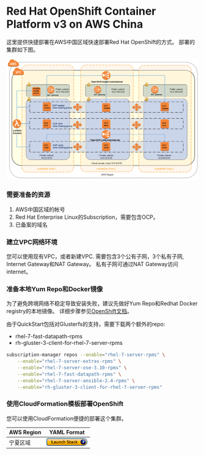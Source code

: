 # Red Hat OpenShift Container Platform v3 on AWS China

这里提供快捷部署在AWS中国区域快速部署Red Hat OpenShift的方式。 部署的集群如下图。

![部署架构](images/architecture.png)

### 需要准备的资源 
1. AWS中国区域的帐号
2. Red Hat Enterprise Linux的Subscription，需要包含OCP。 
3. 已备案的域名

### 建立VPC网络环境

您可以使用现有VPC，或者新建VPC. 需要包含3个公有子网，3个私有子网, Internet Gateway和NAT Gateway。 私有子网可通过NAT Gateway访问internet。

### 准备本地Yum Repo和Docker镜像

为了避免跨境网络不稳定导致安装失败，建议先做好Yum Repo和Redhat Docker registry的本地镜像。 详细步骤参见[OpenShift文档](https://docs.openshift.com/container-platform/3.10/install/disconnected_install.html)。

由于QuickStart包括对Glusterfs的支持，需要下载两个额外的repo:

- rhel-7-fast-datapath-rpms
- rh-gluster-3-client-for-rhel-7-server-rpms

```bash
subscription-manager repos --enable="rhel-7-server-rpms" \
    --enable="rhel-7-server-extras-rpms" \
    --enable="rhel-7-server-ose-3.10-rpms" \
    --enable="rhel-7-fast-datapath-rpms" \
    --enable="rhel-7-server-ansible-2.4-rpms" \
    --enable="rh-gluster-3-client-for-rhel-7-server-rpms"
```

### 使用CloudFormation模板部署OpenShift

您可以使用CloudFormation便捷的部署这个集群。

AWS Region   | YAML Format
------------ | ------------
宁夏区域 | [![launch-yaml](images/cloudformation-launch-stack-button.png)](https://console.amazonaws.cn/cloudformation/home?region=cn-northwest-1#/stacks/new?stackName=OpenShift&amp;templateURL=https://aws-quickstart-cn.s3.cn-northwest-1.amazonaws.com.cn/quickstart-redhat-openshift/templates/openshift.template)
